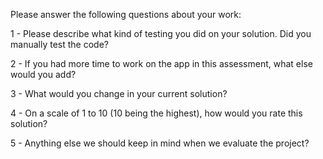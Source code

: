Please answer the following questions about your work:

1 - Please describe what kind of testing you did on your solution. Did you manually test the code?

2 - If you had more time to work on the app in this assessment, what else would you add?

3 - What would you change in your current solution?

4 - On a scale of 1 to 10 (10 being the highest), how would you rate this solution?

5 - Anything else we should keep in mind when we evaluate the project?

